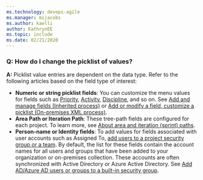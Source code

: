```yaml
---
ms.technology: devops-agile
ms.manager: mijacobs
ms.author: kaelli
author: KathrynEE
ms.topic: include
ms.date: 02/21/2020
---
```


### Q: How do I change the picklist of values?

**A:** Picklist value entries are dependent on the data type. Refer to the following articles based on the field type of interest:

* **Numeric or string picklist fields**: You can customize the menu values for fields such as [Priority](~/boards/queries/planning-ranking-priorities.md), [Activity](~/boards/queries/query-numeric.md), [Discipline](~/boards/queries/query-numeric.md), and so on. See [Add and manage fields (Inherited process)](/azure/devops/organizations/settings/work/customize-process-field) or [Add or modify a field, customize a picklist (On-premises XML process)](/azure/devops/reference/add-modify-field).
* **Area Path or Iteration Path**: These tree-path fields are configured for each project. To learn more, see [About area and iteration (sprint) paths](/azure/devops/organizations/settings/about-areas-iterations).
* **Person-name or Identity fields**: To add values for fields associated with user accounts such as Assigned To, [add users to a project security group or a team](~/organizations/security/add-users-team-project.md). By default, the list for these fields contain the account names for all users and groups that have been added to your organization or on-premises collection. These accounts are often synchronized with Active Directory or Azure Active Directory. See [Add AD/Azure AD users or groups to a built-in security group](/azure/devops/organizations/security/add-ad-aad-built-in-security-groups).
